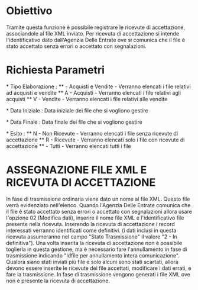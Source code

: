 
# Obiettivo

Tramite questa funzione è possibile registrare le ricevute di accettazione, associandole al file XML inviato.
Per ricevuta di accettazione si intende l'identificativo dato dall'Agenzia Delle Entrate ove si comunica che il file è stato accettato senza errori o accettato con segnalazioni.


# Richiesta Parametri

\* Tipo Elaborazione : 
\*\*   - Acquisti e Vendite  - Verranno elencati i file relativi ad acquisti e vendite
\*\* A - Acquisti            - Verranno elencati i file relativi agli acquisti
\*\* V - Vendite             - Verranno elencati i file relativi alle vendite

\* Data Iniziale :  Data iniziale dei file che si vogliono gestire

\* Data Finale   :  Data finale dei file che si vogliono gestire

\* Esito : 
\*\* N - Non Ricevute        - Verranno elencati i file senza ricevute di accettazione
\*\* R - Ricevute            - Verranno elencati solo i file con ricevute di accettazione
\*\*   - Tutti               - Verranno elencati tutti i file

# ASSEGNAZIONE FILE XML E RICEVUTA DI ACCETTAZIONE
In fase di trasmissione ordinaria viene dato un nome al file XML. Questo file verrà evidenziato nell'elenco. Quando l'Agenzia Delle Entrate comunica che il file è stato accettato senza errori o accettato con segnalazioni allora usare l'opzione 02 (Modifica dati), inserire il nome file XML  e l'identificativo file presente nella ricevuta. Inserendo la ricevuta di accettazione i record interessati verranno identificati come definitivi. (i dati inclusi in questa ricevuta assumeranno nel campo "Stato Trasmissione" il valore  "2 - In definitiva").
Una volta inserita la ricevuta di accettazione non è possibile toglierla in questa gestione, ma è necessario fare l'annullamento in fase di trasmissione indicando "Idfile per annullamento intera comunicazione".
Qualora siano stati inviati più file e solo alcuni sono stati scartati, allora devono essere inserite le ricevute dei file accettati, modificare i dati errati, e fare la trasmissione. In fase di trasmissione vengono generati i file XML ove non è presente la ricevuta di accettazione.
